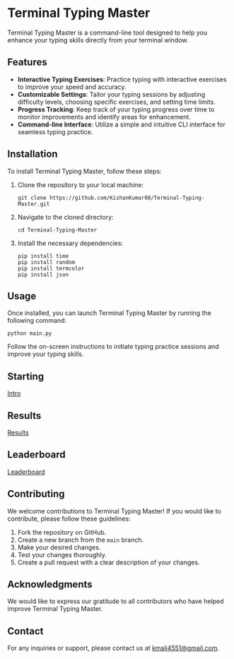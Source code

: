
# Terminal Typing Master

Terminal Typing Master is a command-line tool designed to help you enhance your typing skills directly from your terminal window.

## Features

- **Interactive Typing Exercises**: Practice typing with interactive exercises to improve your speed and accuracy.
- **Customizable Settings**: Tailor your typing sessions by adjusting difficulty levels, choosing specific exercises, and setting time limits.
- **Progress Tracking**: Keep track of your typing progress over time to monitor improvements and identify areas for enhancement.
- **Command-line Interface**: Utilize a simple and intuitive CLI interface for seamless typing practice.

## Installation

To install Terminal Typing Master, follow these steps:

1. Clone the repository to your local machine:

    ```
    git clone https://github.com/KishanKumar08/Terminal-Typing-Master.git
    ```
2. Navigate to the cloned directory:

    ```
    cd Terminal-Typing-Master
    ```

3. Install the necessary dependencies:

    ```
    pip install time
    pip install random
    pip install termcolor
    pip install json
    ```

## Usage

Once installed, you can launch Terminal Typing Master by running the following command:

```
python main.py
```

Follow the on-screen instructions to initiate typing practice sessions and improve your typing skills.

## Starting
[Intro](starting.png)

## Results
[Results](results.png)

## Leaderboard
[Leaderboard](leaderboard.png)

## Contributing

We welcome contributions to Terminal Typing Master! If you would like to contribute, please follow these guidelines:

1. Fork the repository on GitHub.
2. Create a new branch from the `main` branch.
3. Make your desired changes.
4. Test your changes thoroughly.
5. Create a pull request with a clear description of your changes.


## Acknowledgments

We would like to express our gratitude to all contributors who have helped improve Terminal Typing Master.

## Contact

For any inquiries or support, please contact us at [kmali4551@gmail.com](mailto:kmali4551@gmail.com).
```

